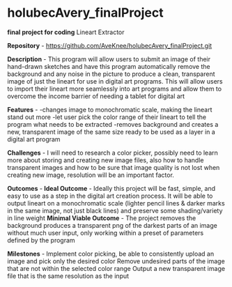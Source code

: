 
# holubecAvery_finalProject

**final project for coding** 
Lineart Extractor

**Repository** - https://github.com/AveKnee/holubecAvery_finalProject.git

**Description** - This program will allow users to submit an image of their hand-drawn sketches and have this program automatically remove the background and any noise in the picture to produce a clean, transparent image of just the lineart for use in digital art programs. This will allow users to import their lineart more seamlessly into art programs and allow them to overcome the income barrier of needing a tablet for digital art

**Features** - 
	-changes image to monochromatic scale, making the lineart stand out more 
	-let user pick the color range of their lineart to tell the program what needs to be extracted
	-removes background and creates a new, transparent image of the same size ready to be used as a layer in a digital art program

**Challenges** - I will need to research a color picker, possibly need to learn more about storing and creating new image files, also how to handle transparent images and how to be sure that image quality is not lost when creating new image, resolution will be an important factor. 

**Outcomes** - 
    **Ideal Outcome** - Ideally this project will be fast, simple, and easy to use as a step in the digital art creation process. It will be able to output lineart on a monochromatic scale (lighter pencil lines & darker marks in the same image, not just black lines) and preserve some shading/variety in line weight
    **Minimal Viable Outcome** - The project removes the background produces a transparent png of the darkest parts of an image without much user input, only working within a preset of parameters defined by the program

**Milestones** - 
Implement color picking, be able to consistently upload an image and pick only the desired color
Remove undesired parts of the image that are not within the selected color range
Output a new transparent image file that is the same resolution as the input
